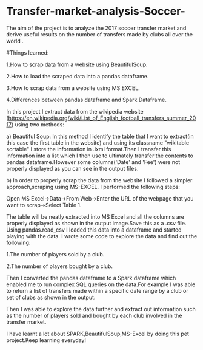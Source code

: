 # Transfer-market-analysis-Soccer-
The aim of the project is to analyze the 2017 soccer transfer market and derive useful results on the number of transfers made by clubs all over the world .


#Things learned:

1.How to scrap data from a website using BeautifulSoup.

2.How to load the scraped data into a pandas dataframe.

3.How to scrap data from a website using MS EXCEL.

4.Differences between pandas dataframe and Spark Dataframe.

In this project I extract data from the wikipedia website (https://en.wikipedia.org/wiki/List_of_English_football_transfers_summer_2017) using two methods:

a) Beautiful Soup: In this method I identify the table that I want to extract(in this case the first table in the website) and using its classname "wikitable sortable" I store the information in .lxml format.Then I transfer this information into a list which I then use to ultimately transfer the contents to pandas dataframe.However some columns('Date' and 'Fee') were not properly displayed as you can see in the output files.

b) In order to properly scrap the data from the website I followed a simpler approach,scraping using MS-EXCEL.
I performed the following steps:

Open MS Excel->Data->From Web->Enter the URL of the webpage that you want to scrap->Select Table 1.

The table will be neatly extracted into MS Excel and all the columns are properly displayed as shown in the output image.Save this as a .csv file. Using pandas.read_csv I loaded this data into a dataframe and started playing with the data.
I wrote some code to explore the data and find out the following:

1.The number of players sold by a club.

2.The number of players bought by a club.


Then I converted the pandas dataframe to a Spark dataframe which enabled me to run complex SQL queries on the data.For example I was able to return a list of transfers made within a specific date range by a club or set of clubs as shown in the output.

Then I was able to explore the data further and extract out information such as the number of players sold and bought by each club involved in the transfer market.

I have learnt a lot about SPARK,BeautifulSoup,MS-Excel by doing this pet project.Keep learning everyday!
